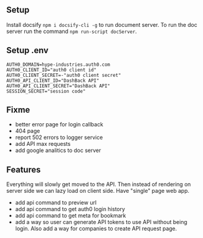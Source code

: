 ## Setup
Install docsify `npm i docsify-cli -g` to run document server. To run the doc server run the command `npm run-script docServer`.

## Setup .env
```
AUTH0_DOMAIN=hype-industries.auth0.com
AUTH0_CLIENT_ID="auth0 client id"
AUTH0_CLIENT_SECRET=-"auth0 client secret"
AUTH0_API_CLIENT_ID="DashBack API"
AUTH0_API_CLIENT_SECRET="DashBack API"
SESSION_SECRET="session code"
```

## Fixme
- better error page for login callback
- 404 page
- report 502 errors to logger service
- add API max requests
- add google analitics to doc server

## Features
Everything will slowly get moved to the API. Then instead of rendering on server side we can lazy load on client side. Have "single" page web app.
- add api command to preview url
- add api command to get auth0 login history
- add api command to get meta for bookmark
- add a way so user can generate API tokens to use API without being login. Also add a way for companies to create API request page.
